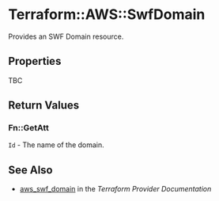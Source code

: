 # Terraform::AWS::SwfDomain

Provides an SWF Domain resource.

## Properties

TBC

## Return Values

### Fn::GetAtt

`Id` - The name of the domain.

## See Also

* [aws_swf_domain](https://www.terraform.io/docs/providers/aws/r/swf_domain.html) in the _Terraform Provider Documentation_